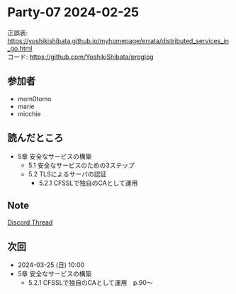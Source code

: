 # Party-07 2024-02-25

正誤表: https://yoshikishibata.github.io/myhomepage/errata/distributed_services_in_go.html  
コード: https://github.com/YoshikiShibata/proglog

## 参加者

- mom0tomo
- marie
- micchie

## 読んだところ

- 5章 安全なサービスの構築
  - 5.1 安全なサービスのための3ステップ
  - 5.2 TLSによるサーバの認証
    - 5.2.1 CFSSLで独自のCAとして運用

## Note

[Discord Thread](https://discord.com/channels/689414179752247409/725156029033218080/1211110446711578665)

## 次回

- 2024-03-25 (日) 10:00
- 5章 安全なサービスの構築
  - 5.2.1 CFSSLで独自のCAとして運用　p.90〜
